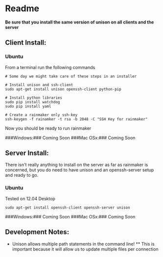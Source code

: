 # Readme #

**Be sure that you install the same version of unison on all clients and the server**

## Client Install: ##
### Ubuntu ###

From a terminal run the following commands
~~~
# Some day we might take care of these steps in an installer

# Install unison and ssh-client
sudo apt-get install unison openssh-client python-pip

# Install python libraries 
sudo pip install watchdog
sudo pip install yaml

# Create a rainmaker only ssh-key
ssh-keygen -f rainamker -t rsa -b 2048 -C "SSH Key for rainmaker"
~~~
Now you should be ready to run rainmaker

###Windows:###
Coming Soon
###Mac OSx:###
Coming Soon

## Server Install: ##

There isn't really anything to install on the server as far as rainmaker is concerned, but you do need to have unison and an openssh-server setup and ready to go.

### Ubuntu ###
Tested on 12.04 Desktop
~~~
sudo apt-get install openssh-client openssh-server unison
~~~

###Windows:###
Coming Soon
###Mac OSx:###
Coming Soon

## Development Notes: ##
* Unison allows multiple path statements in the command line!
** This is important because it will allow us to update multiple files per connection

